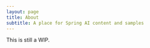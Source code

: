 ```yaml
---
layout: page
title: About 
subtitle: A place for Spring AI content and samples
---
```


This is still a WIP.
